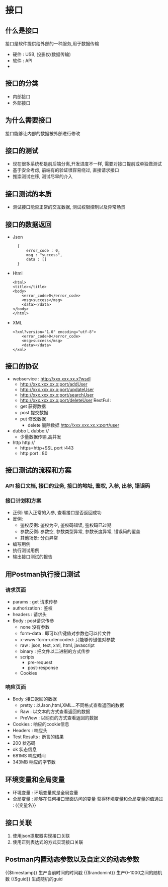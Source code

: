 # 接口

## 什么是接口
接口是软件提供给外部的一种服务,用于数据传输
- 硬件 : USB, 投影仪(数据传输)
- 软件 : API
- 
## 接口的分类
- 内部接口 
- 外部接口
## 为什么需要接口
接口能够让内部的数据被外部进行修改

## 接口的测试 
- 现在很多系统都是前后端分离,开发进度不一样, 需要对接口提前或单独做测试
- 基于安全考虑, 前端有的验证很容易绕过, 直接请求接口
- 推崇测试左移, 测试尽早的介入

## 接口测试的本质
- 测试接口能否正常的交互数据, 测试权限控制以及异常场景

## 接口的数据返回
- Json
  ```
    {
        error_code : 0,
        msg : "success",
        data : []  
    }
    ```
- Html
    ```
  <html>
    <title></title>
    <body>
        <error_code>0</error_code>
        <msg>success</msg>
        <data></data>
    </body>
  </html>
  ```
- XML
    ```
    <?xml?version="1.0" encoding="utf-8">
        <error_code>0</error_code>
        <msg>success</msg>
        <data></data>
    </xml>
    ```

## 接口的协议
- webservice : http://xxx.xxx.xx.x?wsdl
  - http://xxx.xxx.xx.x:port/addUser
  - http://xxx.xxx.xx.x:port/updateUser
  - http://xxx.xxx.xx.x:port/searchUser
  - http://xxx.xxx.xx.x:port/deleteUser
  RestFul : 
  - get 获得数据
  - post 提交数据
  - put 修改数据
    - delete 删除数据
      http://xxx.xxx.xx.x:port/user
- dubbo L dubbo://
  - 少量数据传输,高并发
- http http://
  - https=http+SSL port :443
  - http port : 80

## 接口测试的流程和方案

### API 接口文档, 接口的业务, 接口的地址, 鉴权, 入参, 出参, 错误码
### 接口计划和方案
- 正例: 输入正常的入参, 查看接口是否返回成功
- 反例:
  - 鉴权反例: 鉴权为空, 鉴权码错误, 鉴权码已过期
  - 参数反例: 参数空, 参数类型异常, 参数长度异常, 错误码的覆盖
  - 其他场景: 分页异常
- 编写用例
- 执行测试用例
- 输出接口测试的报告

## 用Postman执行接口测试
### 请求页面
 - params : get 请求传参
 - authorization : 鉴权
 - headers : 请求头
 - Body : post请求传参
   - none 没有参数
   - form-data : 即可以传键值对参数也可以传文件
   - x-www-form-urlencoded: 只能够传键值对参数
   - raw : json, text, xml, html, javascript
   - binary : 把文件以二进制的方式传参
   - scripts
     - pre-request
     - post-response
   - Cookies

### 响应页面

- Body :接口返回的数据
  - pretty : 以Json,html,XML...不同格式查看返回的数据
  - Raw : 以文本的方式查看返回的数据
  - PreView : 以网页的方式查看返回的数据
- Cookies : 响应的cookie信息
- Headers : 响应头
- Test Results : 断言的结果
- 200 状态码
- ok 状态信息
- 681MS 响应时间
-  343MB 响应的字节数


## 环境变量和全局变量

- 环境变量 : 环境变量就是全局变量
- 全局变量 : 能够在任何接口里面访问的变量
获得环境变量和全局变量的值通过 : {{变量名}}

## 接口关联
1. 使用json提取器实现接口关联
2. 使用正则表达式的方式实现接口关联

## Postman内置动态参数以及自定义的动态参数
{{$timestamp}} 生产当前时间的时间戳
{{$randomint}} 生产0-1000之间的随机数
{{$guid}} 生成随机的guid
